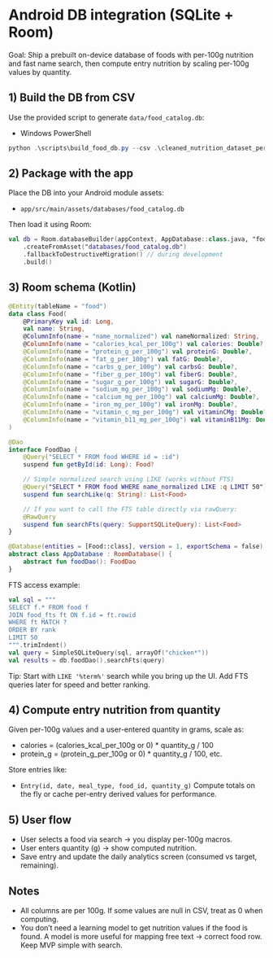 # Android DB integration (SQLite + Room)

Goal: Ship a prebuilt on-device database of foods with per-100g nutrition and fast name search, then compute entry nutrition by scaling per-100g values by quantity.

## 1) Build the DB from CSV
Use the provided script to generate `data/food_catalog.db`:

- Windows PowerShell
```powershell
python .\scripts\build_food_db.py --csv .\cleaned_nutrition_dataset_per100g.csv --out .\data\food_catalog.db
```

## 2) Package with the app
Place the DB into your Android module assets:
- `app/src/main/assets/databases/food_catalog.db`

Then load it using Room:
```kotlin
val db = Room.databaseBuilder(appContext, AppDatabase::class.java, "food.db")
    .createFromAsset("databases/food_catalog.db")
    .fallbackToDestructiveMigration() // during development
    .build()
```

## 3) Room schema (Kotlin)
```kotlin
@Entity(tableName = "food")
data class Food(
    @PrimaryKey val id: Long,
    val name: String,
    @ColumnInfo(name = "name_normalized") val nameNormalized: String,
    @ColumnInfo(name = "calories_kcal_per_100g") val calories: Double?,
    @ColumnInfo(name = "protein_g_per_100g") val proteinG: Double?,
    @ColumnInfo(name = "fat_g_per_100g") val fatG: Double?,
    @ColumnInfo(name = "carbs_g_per_100g") val carbsG: Double?,
    @ColumnInfo(name = "fiber_g_per_100g") val fiberG: Double?,
    @ColumnInfo(name = "sugar_g_per_100g") val sugarG: Double?,
    @ColumnInfo(name = "sodium_mg_per_100g") val sodiumMg: Double?,
    @ColumnInfo(name = "calcium_mg_per_100g") val calciumMg: Double?,
    @ColumnInfo(name = "iron_mg_per_100g") val ironMg: Double?,
    @ColumnInfo(name = "vitamin_c_mg_per_100g") val vitaminCMg: Double?,
    @ColumnInfo(name = "vitamin_b11_mg_per_100g") val vitaminB11Mg: Double?,
)

@Dao
interface FoodDao {
    @Query("SELECT * FROM food WHERE id = :id")
    suspend fun getById(id: Long): Food?

    // Simple normalized search using LIKE (works without FTS)
    @Query("SELECT * FROM food WHERE name_normalized LIKE :q LIMIT 50")
    suspend fun searchLike(q: String): List<Food>

    // If you want to call the FTS table directly via rawQuery:
    @RawQuery
    suspend fun searchFts(query: SupportSQLiteQuery): List<Food>
}

@Database(entities = [Food::class], version = 1, exportSchema = false)
abstract class AppDatabase : RoomDatabase() {
    abstract fun foodDao(): FoodDao
}
```

FTS access example:
```kotlin
val sql = """
SELECT f.* FROM food f
JOIN food_fts ft ON f.id = ft.rowid
WHERE ft MATCH ?
ORDER BY rank
LIMIT 50
""".trimIndent()
val query = SimpleSQLiteQuery(sql, arrayOf("chicken*"))
val results = db.foodDao().searchFts(query)
```

Tip: Start with `LIKE '%term%'` search while you bring up the UI. Add FTS queries later for speed and better ranking.

## 4) Compute entry nutrition from quantity
Given per-100g values and a user-entered quantity in grams, scale as:
- calories = (calories_kcal_per_100g or 0) * quantity_g / 100
- protein_g = (protein_g_per_100g or 0) * quantity_g / 100, etc.

Store entries like:
- `Entry(id, date, meal_type, food_id, quantity_g)`
Compute totals on the fly or cache per-entry derived values for performance.

## 5) User flow
- User selects a food via search → you display per-100g macros.
- User enters quantity (g) → show computed nutrition.
- Save entry and update the daily analytics screen (consumed vs target, remaining).

## Notes
- All columns are per 100g. If some values are null in CSV, treat as 0 when computing.
- You don’t need a learning model to get nutrition values if the food is found. A model is more useful for mapping free text → correct food row. Keep MVP simple with search.
